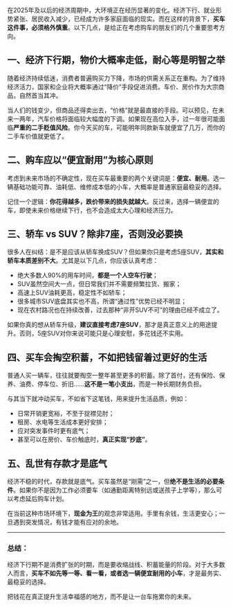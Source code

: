 在2025年及以后的经济周期中，大环境正在经历显著的变化。经济下行、就业形势紧张、居民收入减少，已经成为许多家庭面临的现实。而在这样的背景下，**买车这件事，必须格外慎重**。以下几点，是给正在考虑购车的朋友们的几个重要思考方向。

## 一、经济下行期，物价大概率走低，耐心等是明智之举

随着经济持续低迷，消费者普遍购买力下降，市场的供需关系正在重构。为了维持经济活力，国家和企业将大概率通过“降价”手段促进消费。车价、房价作为大宗商品，自然首当其冲。

当人们的钱变少，但商品还得卖出去，“价格”就是最直接的手段。可以预见，在未来一两年，汽车价格将面临较大幅度的下调。如果现在高位入手，过一年很可能面临**严重的二手贬值风险**。你今天买的车，可能明年同款新车就便宜了几万，而你的二手车价值就更低了。

## 二、购车应以“便宜耐用”为核心原则

考虑到未来市场的不确定性，现在买车最重要的两个关键词是：**便宜、耐用**。选一辆基础功能可靠、油耗低、维修成本低的小车，大概率是普通家庭最稳妥的选择。

记住一个逻辑：**你花得越多，跌价带来的损失就越大**。反过来，选择一辆便宜的车，即使未来价格继续下行，也不会造成太大心理和经济压力。

## 三、轿车 vs SUV？除非7座，否则没必要换

很多人在纠结：是不是应该从轿车换成SUV？但如果你只是考虑5座SUV，**其实和轿车本质差别不大**。尤其是以下几点，你应该认真考虑：

- 绝大多数人90%的用车时间，**都是一个人空车行驶**；
- SUV虽然空间大一点，但日常我们并不需要频繁拉货、搬家；
- 高速上SUV油耗更高，稳定性不如轿车；
- 很多城市SUV底盘其实也不高，所谓“通过性”优势已经不明显；
- 现在农村路况也在持续改善，过去那种“非开SUV不可”的理由已经不成立了。

如果你真的想从轿车升级，**建议直接考虑7座SUV**，那才是真正意义上的用途提升。否则，5座SUV对你来说可能只是心理安慰，多花钱还不实用。

## 四、买车会掏空积蓄，不如把钱留着过更好的生活

普通人买一辆车，往往就要掏空一整年甚至更多的积蓄。除了首付，还有保险、保养、油费、停车位、折旧……**这不是一笔小支出**，而是一种长期财务负担。

与其当下就冲动买车，不如省下这笔钱，用来提升生活品质，例如：

- 日常开销更宽裕，不至于捉襟见肘；
- 租房、水电等生活成本更好安排；
- 应对突发事件时更有底气；
- 甚至可以在房价、车价触底时，**真正实现“抄底”**。

## 五、乱世有存款才是底气

经济不稳的时代，存款就是底气。买车虽然是“刚需”之一，但**绝不是生活的必要条件**。如果你不是因为工作必须要车（如通勤距离特别远或送孩子上学等），那么可以考虑延后购车计划。

在当前这种市场环境下，**现金为王**的观念非常适用。手里有余钱，生活更安心；一旦遇到突发情况，有钱才能有应对的余地。

---

### 总结：

经济下行期不是消费扩张的时期，而是要收缩战线、积蓄能量的阶段。对于大多数人而言，**买车不如先等一等、看一看，或者选一辆便宜耐用的小车**，才是最务实、最稳妥的选择。

把钱花在真正提升生活幸福感的地方，而不是让一台车拖累你的未来。
